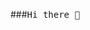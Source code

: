 <style> @import url('https://fonts.googleapis.com/css2?family=Roboto+Mono:wght@700&display=swap'); </style>

###<span style="font-family: 'Roboto Mono', monospace">Hi there 👋

<!--
**sunub/sunub** is a ✨ _special_ ✨ repository because its `README.md` (this file) appears on your GitHub profile.

Here are some ideas to get you started:

- 🔭 I’m currently working on ...
- 🌱 I’m currently learning ...
- 👯 I’m looking to collaborate on ...
- 🤔 I’m looking for help with ...
- 💬 Ask me about ...
- 📫 How to reach me: ...
- 😄 Pronouns: ...
- ⚡ Fun fact: ...
-->
